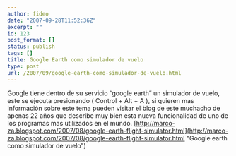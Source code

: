 ```yaml
---
author: fideo
date: "2007-09-28T11:52:36Z"
excerpt: ""
id: 123
post_format: []
status: publish
tags: []
title: Google Earth como simulador de vuelo
type: post
url: /2007/09/google-earth-como-simulador-de-vuelo.html
---
```

Google tiene dentro de su servicio “google earth” un simulador de vuelo, este se ejecuta presionando ( Control + Alt + A ), si quieren mas información sobre este tema pueden visitar el blog de este muchacho de apenas 22 años que describe muy bien esta nueva funcionalidad de uno de los programas mas utilizados en el mundo. [http://marco-za.blogspot.com/2007/08/google-earth-flight-simulator.html](http://marco-za.blogspot.com/2007/08/google-earth-flight-simulator.html "Google earth como simulador de vuelo")
